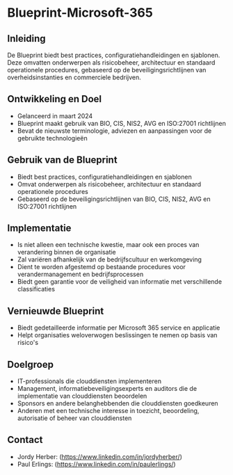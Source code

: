 # Blueprint-Microsoft-365

## Inleiding

De Blueprint biedt best practices, configuratiehandleidingen en sjablonen. Deze omvatten onderwerpen als risicobeheer, architectuur en standaard operationele procedures, gebaseerd op de beveiligingsrichtlijnen van overheidsinstanties en commerciele bedrijven.

## Ontwikkeling en Doel

* Gelanceerd in maart 2024
* Blueprint maakt gebruik van BIO, CIS, NIS2, AVG en ISO:27001 richtlijnen
* Bevat de nieuwste terminologie, adviezen en aanpassingen voor de gebruikte technologieën

## Gebruik van de Blueprint

* Biedt best practices, configuratiehandleidingen en sjablonen
* Omvat onderwerpen als risicobeheer, architectuur en standaard operationele procedures
* Gebaseerd op de beveiligingsrichtlijnen van BIO, CIS, NIS2, AVG en ISO:27001 richtlijnen

## Implementatie

* Is niet alleen een technische kwestie, maar ook een proces van verandering binnen de organisatie
* Zal variëren afhankelijk van de bedrijfscultuur en werkomgeving
* Dient te worden afgestemd op bestaande procedures voor verandermanagement en bedrijfsprocessen
* Biedt geen garantie voor de veiligheid van informatie met verschillende classificaties

## Vernieuwde Blueprint

* Biedt gedetailleerde informatie per Microsoft 365 service en applicatie
* Helpt organisaties weloverwogen beslissingen te nemen op basis van risico's

## Doelgroep

* IT-professionals die clouddiensten implementeren
* Management, informatiebeveiligingsexperts en auditors die de implementatie van clouddiensten beoordelen
* Sponsors en andere belanghebbenden die clouddiensten goedkeuren
* Anderen met een technische interesse in toezicht, beoordeling, autorisatie of beheer van clouddiensten

## Contact

* Jordy Herber: (https://www.linkedin.com/in/jordyherber/)
* Paul Erlings: (https://www.linkedin.com/in/paulerlings/)
